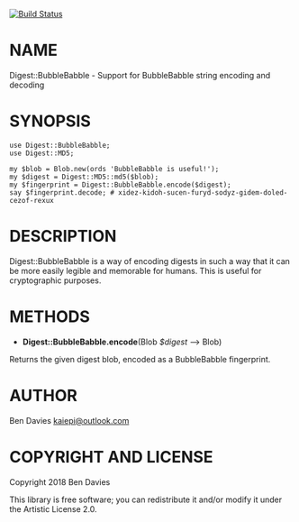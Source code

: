 [![Build Status](https://travis-ci.org/Kaiepi/p6-Digest-BubbleBabble.svg?branch=master)](https://travis-ci.org/Kaiepi/p6-Digest-BubbleBabble)

NAME
====

Digest::BubbleBabble - Support for BubbleBabble string encoding and decoding

SYNOPSIS
========

    use Digest::BubbleBabble;
    use Digest::MD5;

    my $blob = Blob.new(ords 'BubbleBabble is useful!');
    my $digest = Digest::MD5::md5($blob);
    my $fingerprint = Digest::BubbleBabble.encode($digest);
    say $fingerprint.decode; # xidez-kidoh-sucen-furyd-sodyz-gidem-doled-cezof-rexux

DESCRIPTION
===========

Digest::BubbleBabble is a way of encoding digests in such a way that it can be more easily legible and memorable for humans. This is useful for cryptographic purposes.

METHODS
=======

  * **Digest::BubbleBabble.encode**(Blob *$digest* --> Blob)

Returns the given digest blob, encoded as a BubbleBabble fingerprint.

AUTHOR
======

Ben Davies <kaiepi@outlook.com>

COPYRIGHT AND LICENSE
=====================

Copyright 2018 Ben Davies

This library is free software; you can redistribute it and/or modify it under the Artistic License 2.0.


